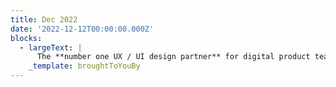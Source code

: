 ```yaml
---
title: Dec 2022
date: '2022-12-12T00:00:00.000Z'
blocks:
  - largeText: |
      The **number one UX / UI design partner** for digital product teams
    _template: broughtToYouBy
---
```


